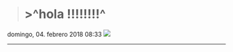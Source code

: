 ># >**^hola !!!!!!!!^**
domingo, 04. febrero 2018 08:33 
	![](/home/juan/SERVIDORES/servidor-lighttpd/2017-09-03-jareina-gitpage/docs/assets/img/JAreina-transparente-negro.png) 
***
